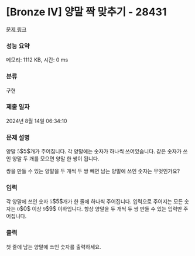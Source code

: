 # [Bronze IV] 양말 짝 맞추기 - 28431 

[문제 링크](https://www.acmicpc.net/problem/28431) 

### 성능 요약

메모리: 1112 KB, 시간: 0 ms

### 분류

구현

### 제출 일자

2024년 8월 14일 06:34:10

### 문제 설명

<p>양말 <mjx-container class="MathJax" jax="CHTML" style="font-size: 109%; position: relative;"><mjx-math class="MJX-TEX" aria-hidden="true"><mjx-mn class="mjx-n"><mjx-c class="mjx-c35"></mjx-c></mjx-mn></mjx-math><mjx-assistive-mml unselectable="on" display="inline"><math xmlns="http://www.w3.org/1998/Math/MathML"><mn>5</mn></math></mjx-assistive-mml><span aria-hidden="true" class="no-mathjax mjx-copytext">$5$</span></mjx-container>개가 주어집니다. 각 양말에는 숫자가 하나씩 쓰여있습니다. 같은 숫자가 쓰인 양말 두 개를 모으면 양말 한 쌍이 됩니다.</p>

<p>쌍을 만들 수 있는 양말을 두 개씩 두 쌍 빼면 남는 양말에 쓰인 숫자는 무엇인가요?</p>

### 입력 

 <p>각 양말에 쓰인 숫자 <mjx-container class="MathJax" jax="CHTML" style="font-size: 109%; position: relative;"><mjx-math class="MJX-TEX" aria-hidden="true"><mjx-mn class="mjx-n"><mjx-c class="mjx-c35"></mjx-c></mjx-mn></mjx-math><mjx-assistive-mml unselectable="on" display="inline"><math xmlns="http://www.w3.org/1998/Math/MathML"><mn>5</mn></math></mjx-assistive-mml><span aria-hidden="true" class="no-mathjax mjx-copytext">$5$</span></mjx-container>개가 한 줄에 하나씩 주어집니다. 입력으로 주어지는 모든 숫자는 <mjx-container class="MathJax" jax="CHTML" style="font-size: 109%; position: relative;"><mjx-math class="MJX-TEX" aria-hidden="true"><mjx-mn class="mjx-n"><mjx-c class="mjx-c30"></mjx-c></mjx-mn></mjx-math><mjx-assistive-mml unselectable="on" display="inline"><math xmlns="http://www.w3.org/1998/Math/MathML"><mn>0</mn></math></mjx-assistive-mml><span aria-hidden="true" class="no-mathjax mjx-copytext">$0$</span></mjx-container> 이상 <mjx-container class="MathJax" jax="CHTML" style="font-size: 109%; position: relative;"><mjx-math class="MJX-TEX" aria-hidden="true"><mjx-mn class="mjx-n"><mjx-c class="mjx-c39"></mjx-c></mjx-mn></mjx-math><mjx-assistive-mml unselectable="on" display="inline"><math xmlns="http://www.w3.org/1998/Math/MathML"><mn>9</mn></math></mjx-assistive-mml><span aria-hidden="true" class="no-mathjax mjx-copytext">$9$</span></mjx-container> 이하입니다. 항상 양말을 두 개씩 두 쌍 만들 수 있는 입력만 주어집니다.</p>

### 출력 

 <p>첫 줄에 남는 양말에 쓰인 숫자를 출력하세요.</p>

